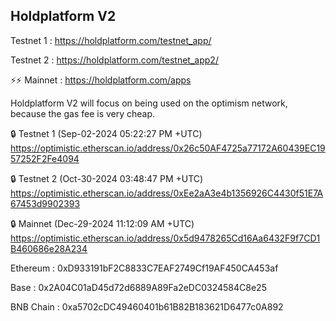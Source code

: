 ## Holdplatform V2

Testnet 1 : https://holdplatform.com/testnet_app/

Testnet 2 : https://holdplatform.com/testnet_app2/

⚡⚡ Mainnet :  https://holdplatform.com/apps

Holdplatform V2 will focus on being used on the optimism network, because the gas fee is very cheap.

🔒 Testnet 1 (Sep-02-2024 05:22:27 PM +UTC)
https://optimistic.etherscan.io/address/0x26c50AF4725a77172A60439EC1957252F2Fe4094

🔒 Testnet 2 (Oct-30-2024 03:48:47 PM +UTC)
https://optimistic.etherscan.io/address/0xEe2aA3e4b1356926C4430f51E7A67453d9902393

🔒 Mainnet (Dec-29-2024 11:12:09 AM +UTC)
https://optimistic.etherscan.io/address/0x5d9478265Cd16Aa6432F9f7CD1B460686e28A234

Ethereum : 0xD933191bF2C8833C7EAF2749Cf19AF450CA453af

Base : 0x2A04C01aD45d72d6889A89Fa2eDC0324584C8e25

BNB Chain : 0xa5702cDC49460401b61B82B183621D6477c0A892
